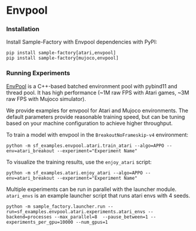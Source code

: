 # Envpool

### Installation

Install Sample-Factory with Envpool dependencies with PyPI:

```
pip install sample-factory[atari,envpool]
pip install sample-factory[mujoco,envpool]
```

### Running Experiments
[EnvPool](https://envpool.readthedocs.io/en/latest/) is a C++-based batched environment pool with pybind11 and thread pool. It has high performance (~1M raw FPS with Atari games, ~3M raw FPS with Mujoco simulator).

We provide examples for envpool for Atari and Mujoco environments. The default parameters provide reasonable training speed, but can be tuning based on your machine configuration to achieve higher throughput.

To train a model with envpool in the `BreakoutNoFrameskip-v4` environment:

```
python -m sf_examples.envpool.atari.train_atari --algo=APPO --env=atari_breakout --experiment="Experiment Name"
```

To visualize the training results, use the `enjoy_atari` script:

```
python -m sf_examples.atari.enjoy_atari --algo=APPO --env=atari_breakout --experiment="Experiment Name"
```

Multiple experiments can be run in parallel with the launcher module. `atari_envs` is an example launcher script that runs atari envs with 4 seeds. 

```
python -m sample_factory.launcher.run --run=sf_examples.envpool.atari.experiments.atari_envs --backend=processes --max_parallel=8  --pause_between=1 --experiments_per_gpu=10000 --num_gpus=1
```
